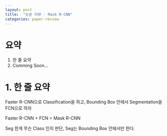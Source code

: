 ```yaml
---
layout: post
title:  "논문 리뷰 - Mask R-CNN"
categories: paper-review
---
```


# 요약
1. 한 줄 요약
2. Comming Soon...


# 1. 한 줄 요약

Faster R-CNN으로 Classification을 하고, Bounding Box 안에서 Segmentation을 FCN으로 하자

Faster R-CNN + FCN = Mask R-CNN

Seg 한게 무슨 Class 인지 판단, Seg는 Bounding Box 안에서만 한다.

